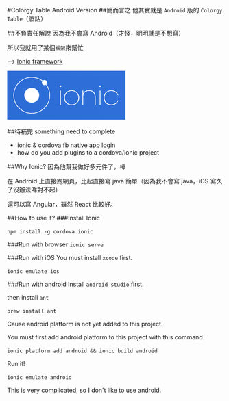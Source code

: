 #Colorgy Table Android Version
##簡而言之
他其實就是 `Android` 版的 `Colorgy Table`（廢話）

##不負責任解說
因為我不會寫 Android（才怪，明明就是不想寫）

所以我就用了某個`框架`來幫忙

--> [Ionic framework](http://ionicframework.com/)

[![preview](ionic.png)](http://ionicframework.com/)

##待補完 something need to complete
- ionic & cordova fb native app login
- how do you add plugins to a cordova/ionic project

##Why Ionic?
因為他幫我做好多元件了，棒

在 Android 上直接跑網頁，比起直接寫 java 簡單（因為我不會寫 java，iOS 寫久了沒辦法咩對不起）

還可以寫 Angular，雖然 React 比較好。

##How to use it?
###Install Ionic

`npm install -g cordova ionic`

###Run with browser
`ionic serve`

###Run with iOS
You must install `xcode` first.

`ionic emulate ios`

###Run with android
Install `android studio` first.

then install `ant`

`brew install ant`

Cause android platform is not yet added to this project.

You must first add android platform to this project with this command.

`ionic platform add android && ionic build android`

Run it!

`ionic emulate android`

This is very complicated, so I don't like to use android.

